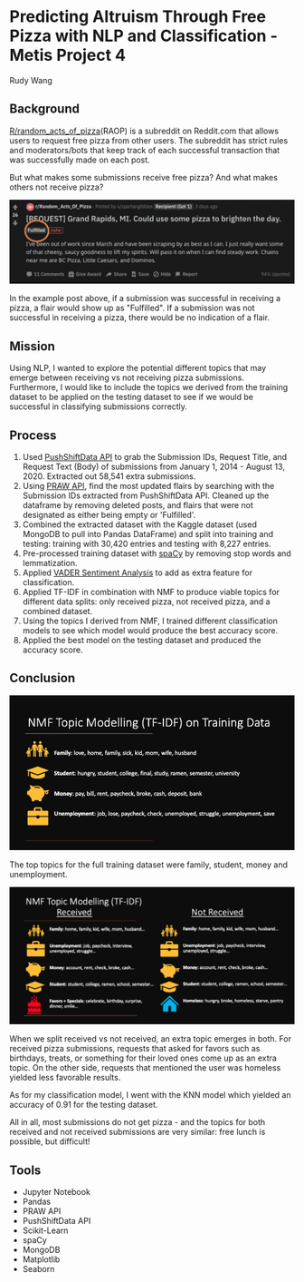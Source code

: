 # Predicting Altruism Through Free Pizza with NLP and Classification - Metis Project 4
Rudy Wang

## Background

[R/random_acts_of_pizza](https://www.reddit.com/r/Random_Acts_Of_Pizza/)(RAOP) is a subreddit on Reddit.com that allows users to request free pizza from other users. The subreddit has strict rules and moderators/bots that keep track of each successful transaction that was successfully made on each post. 

But what makes some submissions receive free pizza? And what makes others not receive pizza? 

![Example of a RAOP Submission](example_post.png)

In the example post above, if a submission was successful in receiving a pizza, a flair would show up as "Fulfilled". If a submission was not successful in receiving a pizza, there would be no indication of a flair. 

## Mission

Using NLP, I wanted to explore the potential different topics that may emerge between receiving vs not receiving pizza submissions. Furthermore, I would like to include the topics we derived from the training dataset to be applied on the testing dataset to see if we would be successful in classifying submissions correctly.

## Process

1. Used [PushShiftData API](https://github.com/pushshift/api) to grab the Submission IDs, Request Title, and Request Text (Body) of submissions from January 1, 2014 - August 13, 2020. Extracted out 58,541 extra submissions. 
2. Using [PRAW API](https://praw.readthedocs.io/en/latest/), find the most updated flairs by searching with the Submission IDs extracted from PushShiftData API. Cleaned up the dataframe by removing deleted posts, and flairs that were not designated as either being empty or 'Fulfilled'. 
3. Combined the extracted dataset with the Kaggle dataset (used MongoDB to pull into Pandas DataFrame) and split into training and testing: training with 30,420 entries and testing with 8,227 entries. 
4. Pre-processed training dataset with [spaCy](https://spacy.io/usage/spacy-101) by removing stop words and lemmatization.
5. Applied [VADER Sentiment Analysis](https://github.com/cjhutto/vaderSentiment) to add as extra feature for classification.
6. Applied TF-IDF in combination with NMF to produce viable topics for different data splits: only received pizza, not received pizza, and a combined dataset. 
7. Using the topics I derived from NMF, I trained different classification models to see which model would produce the best accuracy score.
8. Applied the best model on the testing dataset and produced the accuracy score.

## Conclusion

![Training Dataset Topics](training_topics.png)

The top topics for the full training dataset were family, student, money and unemployment. 

![Received Pizza vs Not Received Pizza](received_vs_notreceived.png)

When we split received vs not received, an extra topic emerges in both. For received pizza submissions, requests that asked for favors such as birthdays, treats, or something for their loved ones come up as an extra topic. On the other side, requests that mentioned the user was homeless yielded less favorable results. 

As for my classification model, I went with the KNN model which yielded an accuracy of 0.91 for the testing dataset. 

All in all, most submissions do not get pizza - and the topics for both received and not received submissions are very similar: free lunch is possible, but difficult!

## Tools

- Jupyter Notebook
- Pandas
- PRAW API
- PushShiftData API
- Scikit-Learn
- spaCy
- MongoDB
- Matplotlib
- Seaborn
